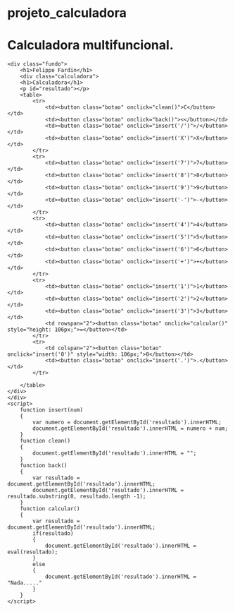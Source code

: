 # projeto_calculadora
# Calculadora multifuncional.


<!DOCTYPE html>
<html lang="en">
<head>
    <meta charset="UTF-8">
    <meta name="viewport" content="width=device-width, initial-scale=1.0">
    <title>Calculadora</title>
    <link rel="stylesheet" href="formatado/formata.css">
    <link rel="stylesheet" href="Javascript/java.js">

</head>
<body>

    <div class="fundo">
        <h1>Felippe Fardin</h1>
        <div class="calculadora">
        <h1>Calculadora</h1>
        <p id="resultado"></p>
        <table>
            <tr>
                <td><button class="botao" onclick="clean()">C</button></td>
                <td><button class="botao" onclick="back()"><</button></td>
                <td><button class="botao" onclick="insert('/')">/</button></td>
                <td><button class="botao" onclick="insert('X')">X</button></td>
            </tr>
            <tr>
                <td><button class="botao" onclick="insert('7')">7</button></td>
                <td><button class="botao" onclick="insert('8')">8</button></td>
                <td><button class="botao" onclick="insert('9')">9</button></td>
                <td><button class="botao" onclick="insert('-')">-</button></td>
            </tr>
            <tr>
                <td><button class="botao" onclick="insert('4')">4</button></td>
                <td><button class="botao" onclick="insert('5')">5</button></td>
                <td><button class="botao" onclick="insert('6')">6</button></td>
                <td><button class="botao" onclick="insert('+')">+</button></td>
            </tr>
            <tr>
                <td><button class="botao" onclick="insert('1')">1</button></td>
                <td><button class="botao" onclick="insert('2')">2</button></td>
                <td><button class="botao" onclick="insert('3')">3</button></td>    
                <td rowspan="2"><button class="botao" onclick="calcular()" style="height: 106px;">=</button></td>              
            </tr>
            <tr>
                <td colspan="2"><button class="botao" onclick="insert('0')" style="width: 106px;">0</button></td>
                <td><button class="botao" onclick="insert('.')">.</button></td>                            
            </tr>

        </table>
    </div>
    </div>
    <script>
        function insert(num)
        {
            var numero = document.getElementById('resultado').innerHTML;
            document.getElementById('resultado').innerHTML = numero + num;
        }
        function clean() 
        {
            document.getElementById('resultado').innerHTML = "";
        }
        function back()
        {
            var resultado = document.getElementById('resultado').innerHTML;
            document.getElementById('resultado').innerHTML = resultado.substring(0, resultado.length -1);
        }
        function calcular()
        {
            var resultado = document.getElementById('resultado').innerHTML;
            if(resultado)
            {
                document.getElementById('resultado').innerHTML = eval(resultado);
            }
            else
            {
                document.getElementById('resultado').innerHTML = "Nada....."
            }
        }
    </script>
   
    
</body>
</html>
